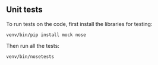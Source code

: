 ## Unit tests

To run tests on the code, first install the libraries for testing:

    venv/bin/pip install mock nose

Then run all the tests:

    venv/bin/nosetests